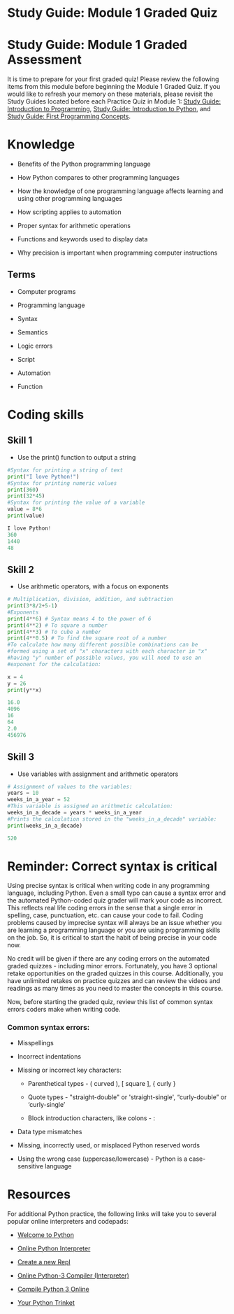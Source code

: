 # Study Guide: Module 1 Graded Quiz

# Study Guide: Module 1 Graded Assessment

It is time to prepare for your first graded quiz! Please review the following items from this module before beginning the Module 1 Graded Quiz. If you would like to refresh your memory on these materials, please revisit the Study Guides located before each Practice Quiz in Module 1: [Study Guide: Introduction to Programming](https://www.coursera.org/learn/python-crash-course/supplement/JNRad/study-guide-introduction-to-programming), [Study Guide: Introduction to Python](https://www.coursera.org/learn/python-crash-course/supplement/BqgFu/study-guide-introduction-to-python), and [Study Guide: First Programming Concepts](https://www.coursera.org/learn/python-crash-course/supplement/e5FGg/study-guide-first-programming-concepts).

# Knowledge

- Benefits of the Python programming language

- How Python compares to other programming languages

- How the knowledge of one programming language affects learning and using other programming languages

- How scripting applies to automation

- Proper syntax for arithmetic operations

- Functions and keywords used to display data 

- Why precision is important when programming computer instructions

## Terms

- Computer programs

- Programming language

- Syntax

- Semantics

- Logic errors

- Script

- Automation

- Function

# Coding skills

## **Skill 1**

- Use the print() function to output a string 

```python
#Syntax for printing a string of text
print("I love Python!")
#Syntax for printing numeric values
print(360)
print(32*45)
#Syntax for printing the value of a variable
value = 8*6
print(value)

I love Python!
360
1440
48
```







## **Skill 2**

- Use arithmetic operators, with a focus on exponents

```python
# Multiplication, division, addition, and subtraction
print(3*8/2+5-1)
#Exponents
print(4**6) # Syntax means 4 to the power of 6
print(4**2) # To square a number
print(4**3) # To cube a number
print(4**0.5) # To find the square root of a number
#To calculate how many different possible combinations can be
#formed using a set of "x" characters with each character in "x"
#having "y" number of possible values, you will need to use an
#exponent for the calculation:

x = 4
y = 26
print(y**x)

16.0
4096
16
64
2.0
456976
```







## **Skill 3**

- Use variables with assignment and arithmetic operators

```python
# Assignment of values to the variables:
years = 10
weeks_in_a_year = 52
#This variable is assigned an arithmetic calculation:
weeks_in_a_decade = years * weeks_in_a_year
#Prints the calculation stored in the "weeks_in_a_decade" variable:
print(weeks_in_a_decade)

520
```





# Reminder: Correct syntax is critical

Using precise syntax is critical when writing code in any programming language, including Python. Even a small typo can cause a syntax error and the automated Python-coded quiz grader will mark your code as incorrect. This reflects real life coding errors in the sense that a single error in spelling, case, punctuation, etc. can cause your code to fail. Coding problems caused by imprecise syntax will always be an issue whether you are learning a programming language or you are using programming skills on the job. So, it is critical to start the habit of being precise in your code now. 

No credit will be given if there are any coding errors on the automated graded quizzes - including minor errors. Fortunately, you have 3 optional retake opportunities on the graded quizzes in this course. Additionally, you have unlimited retakes on practice quizzes and can review the videos and readings as many times as you need to master the concepts in this course.  

Now, before starting the graded quiz, review this list of common syntax errors coders make when writing code.

### **Common syntax errors:**

- Misspellings

- Incorrect indentations

- Missing or incorrect key characters:
  
  - Parenthetical types - ( curved ), [ square ], { curly }
  
  - Quote types - "straight-double" or 'straight-single', “curly-double” or ‘curly-single’
  
  - Block introduction characters, like colons - :

- Data type mismatches

- Missing, incorrectly used, or misplaced Python reserved words

- Using the wrong case (uppercase/lowercase) - Python is a case-sensitive language 

# Resources

For additional Python practice, the following links will take you to several popular online interpreters and codepads:

- [Welcome to Python](https://www.python.org/shell/) 

- [Online Python Interpreter](https://www.onlinegdb.com/online_python_interpreter) 

- [Create a new Repl](https://repl.it/languages/python3) 

- [Online Python-3 Compiler (Interpreter)](https://www.tutorialspoint.com/execute_python3_online.php)

- [Compile Python 3 Online](https://rextester.com/l/python3_online_compiler)

- [Your Python Trinket](https://trinket.io/python3)
